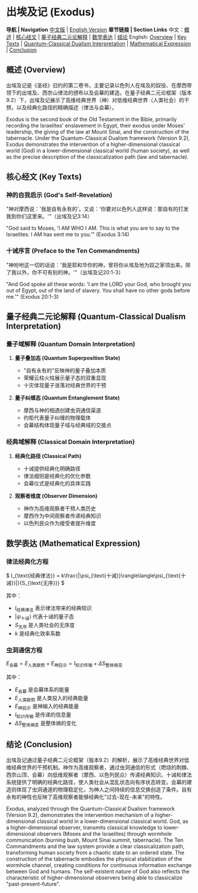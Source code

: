 # 出埃及记 (Exodus)

**导航 | Navigation**
[中文版](#出埃及记解析) | [English Version](#exodus-analysis)
**章节链接 | Section Links**
中文：[概述](#概述-overview) | [核心经文](#核心经文-key-texts) | [量子经典二元论解释](#量子经典二元论解释-quantum-classical-dualism-interpretation) | [数学表达](#数学表达-mathematical-expression) | [结论](#结论-conclusion)
English: [Overview](#概述-overview) | [Key Texts](#核心经文-key-texts) | [Quantum-Classical Dualism Interpretation](#量子经典二元论解释-quantum-classical-dualism-interpretation) | [Mathematical Expression](#数学表达-mathematical-expression) | [Conclusion](#结论-conclusion)

## 概述 (Overview)

出埃及记是《圣经》旧约的第二卷书，主要记录以色列人在埃及的奴役、在摩西带领下的出埃及、西奈山律法的颁布以及会幕的建造。在量子经典二元论框架（版本9.2）下，出埃及记展示了高维经典世界（神）对低维经典世界（人类社会）的干预，以及经典化路径的精确描述（律法与会幕）。

Exodus is the second book of the Old Testament in the Bible, primarily recording the Israelites' enslavement in Egypt, their exodus under Moses' leadership, the giving of the law at Mount Sinai, and the construction of the tabernacle. Under the Quantum-Classical Dualism framework (Version 9.2), Exodus demonstrates the intervention of a higher-dimensional classical world (God) in a lower-dimensional classical world (human society), as well as the precise description of the classicalization path (law and tabernacle).

## 核心经文 (Key Texts)

### 神的自我启示 (God's Self-Revelation)
"神对摩西说：'我是自有永有的'。又说：'你要对以色列人这样说：那自有的打发我到你们这里来。'"（出埃及记3:14）

"God said to Moses, 'I AM WHO I AM. This is what you are to say to the Israelites: I AM has sent me to you.'" (Exodus 3:14)

### 十诫序言 (Preface to the Ten Commandments)
"神吩咐这一切的话说：'我是耶和华你的神，曾将你从埃及地为奴之家领出来。除了我以外，你不可有别的神。'"（出埃及记20:1-3）

"And God spoke all these words: 'I am the LORD your God, who brought you out of Egypt, out of the land of slavery. You shall have no other gods before me.'" (Exodus 20:1-3)

## 量子经典二元论解释 (Quantum-Classical Dualism Interpretation)

### 量子域解释 (Quantum Domain Interpretation)
1. **量子叠加态 (Quantum Superposition State)**
   - "自有永有的"反映神的量子叠加本质
   - 荣耀云柱火柱展示量子态的双重显现
   - 十灾体现量子涨落对经典世界的干预

2. **量子纠缠态 (Quantum Entanglement State)**
   - 摩西与神的相遇创建虫洞通信渠道
   - 约柜代表量子纠缠的物理载体
   - 会幕结构体现量子域与经典域的交接点

### 经典域解释 (Classical Domain Interpretation)
1. **经典化路径 (Classical Path)**
   - 十诫提供经典化明确路径
   - 律法细则是经典化的优化参数
   - 会幕仪式是经典化的具体实践

2. **观察者维度 (Observer Dimension)**
   - 神作为高维观察者干预人类历史
   - 摩西作为中间观察者传递经典知识
   - 以色列民众作为接受者提升维度

## 数学表达 (Mathematical Expression)

### 律法经典化方程

$`
I_{\text{经典律法}} = k\frac{|\psi_{\text{十诫}}\rangle\langle\psi_{\text{十诫}}|}{S_{\text{无序}}}
`$

其中：
- $`I_{\text{经典律法}}`$ 表示律法带来的经典知识
- $`|\psi_{\text{十诫}}\rangle`$ 代表十诫的量子态
- $`S_{\text{无序}}`$ 是人类社会的无序度
- $`k`$ 是经典化效率系数

### 虫洞通信方程

$`
E_{\text{会幕}} = E_{\text{人类献祭}} + E_{\text{神启示}} = I_{\text{知识传输}} + \Delta S_{\text{整体熵变}}
`$

其中：
- $`E_{\text{会幕}}`$ 是会幕体系的能量
- $`E_{\text{人类献祭}}`$ 是人类投入的经典能量
- $`E_{\text{神启示}}`$ 是神输入的经典能量
- $`I_{\text{知识传输}}`$ 是传递的信息量
- $`\Delta S_{\text{整体熵变}}`$ 是整体熵的变化

## 结论 (Conclusion)

出埃及记通过量子经典二元论框架（版本9.2）的解析，展示了高维经典世界对低维经典世界的干预机制。神作为高维观察者，通过虫洞通信的形式（燃烧的荆棘、西奈山顶、会幕）向低维观察者（摩西、以色列民众）传递经典知识。十诫和律法系统提供了明确的经典化路径，使人类社会从混乱状态向有序状态转变。会幕的建造则体现了虫洞通道的物理稳定化，为神人之间持续的信息交换创造了条件。自有永有的神性也反映了高维观察者能够经典化"过去-现在-未来"的特性。

Exodus, analyzed through the Quantum-Classical Dualism framework (Version 9.2), demonstrates the intervention mechanism of a higher-dimensional classical world in a lower-dimensional classical world. God, as a higher-dimensional observer, transmits classical knowledge to lower-dimensional observers (Moses and the Israelites) through wormhole communication (burning bush, Mount Sinai summit, tabernacle). The Ten Commandments and the law system provide a clear classicalization path, transforming human society from a chaotic state to an ordered state. The construction of the tabernacle embodies the physical stabilization of the wormhole channel, creating conditions for continuous information exchange between God and humans. The self-existent nature of God also reflects the characteristic of higher-dimensional observers being able to classicalize "past-present-future".